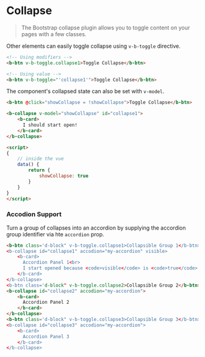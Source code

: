 # Collapse

> The Bootstrap collapse plugin allows you to toggle content on your pages with a few classes.

Other elements can easily toggle collapse using `v-b-toggle` directive.

```html
<!-- Using modifiers -->
<b-btn v-b-toggle.collapse1>Toggle Collapse</b-btn>

<!-- Using value -->
<b-btn v-b-toggle="'collapse1'">Toggle Collapse</b-btn>
```

The component's collapsed state can also be set with `v-model`.

```html
<b-btn @click="showCollapse = !showCollapse">Toggle Collapse</b-btn>

<b-collapse v-model="showCollapse" id="collapse1">
    <b-card>
      I should start open!
    </b-card>
</b-collapse>

<script>
{
    // inside the vue
    data() {
        return {
            showCollapse: true
        }
    }
}
</script>
```

### Accodion Support

Turn a group of collapses into an accordion by supplying the accordion group
identifier via hte `accordion` prop.

```html
<b-btn class='d-block" v-b-toggle.collapse1>Collapsible Group 1</b-btn>
<b-collapse id="collapse1" accodion="my-accordion" visible>
    <b-card>
      Accordion Panel 1<br>
      I start opened because <code>visible</code> is <code>true</code>
    </b-card>
</b-collapse>
<b-btn class='d-block" v-b-toggle.collapse2>Collapsible Group 2</b-btn>
<b-collapse id="collapse2" accodion="my-accordion">
    <b-card>
      Accordion Panel 2
    </b-card>
</b-collapse>
<b-btn class='d-block" v-b-toggle.collapse3>Collapsible Group 3</b-btn>
<b-collapse id="collapse3" accodion="my-accordion">
    <b-card>
      Accordion Panel 3
    </b-card>
</b-collapse>
```
